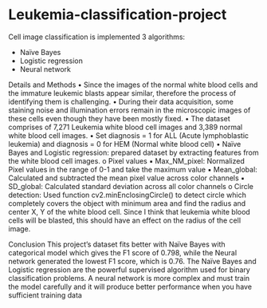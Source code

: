 # Leukemia-classification-project
Cell image classification is implemented 3 algorithms: 

- Naïve Bayes
- Logistic regression
- Neural network

Details and Methods
• Since the images of the normal white blood cells and the immature leukemic blasts appear similar, therefore the process of identifying them is challenging.
• During their data acquisition, some staining noise and illumination errors remain in the microscopic images of these cells even though they have been mostly fixed.
• The dataset comprises of 7,271 Leukemia white blood cell images and 3,389 normal white blood cell images.
• Set diagnosis = 1 for ALL (Acute lymphoblastic leukemia) and diagnosis = 0 for HEM (Normal white blood cell)
• Naïve Bayes and Logistic regression: prepared dataset by extracting features from the white blood cell images.
  o Pixel values
      ▪ Max_NM_pixel: Normalized Pixel values in the range of 0-1 and take the maximum value
      ▪ Mean_global: Calculated and subtracted the mean pixel value across color channels
      ▪ SD_global: Calculated standard deviation across all color channels
  o Circle detection: Used function cv2.minEnclosingCircle() to detect circle which completely covers the object with minimum area and find the radius and center X, Y   of the white blood cell. Since I think that leukemia white blood cells will be blasted, this should have an effect on the radius of the cell image.
  
Conclusion
  This project’s dataset fits better with Naïve Bayes with categorical model which gives the F1 score of 0.798, while the Neural network generated the lowest F1 score, which is 0.76. The Naïve Bayes and Logistic regression are the powerful supervised algorithm used for binary classification problems. A neural network is more complex and must train the model carefully and it will produce better performance when you have sufficient training data
